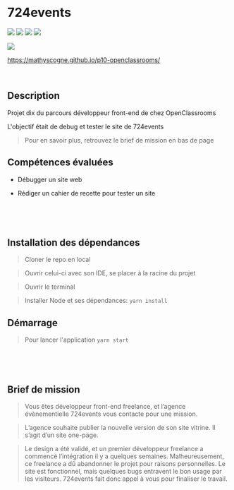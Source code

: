 &nbsp;
# 724events

![](https://img.shields.io/badge/React-20232A?style=for-the-badge&logo=react&logoColor=61DAFB)
![](https://img.shields.io/badge/CSS3-1572B6?style=for-the-badge&logo=css3&logoColor=white)
![](https://img.shields.io/badge/HTML5-E34F26?style=for-the-badge&logo=html5&logoColor=white)
![](https://img.shields.io/badge/JavaScript-F7DF1E?style=for-the-badge&logo=javascript&logoColor=black)


![](https://forthebadge.com/images/badges/built-with-love.svg)

https://mathyscogne.github.io/p10-openclassrooms/
&nbsp;

&nbsp;
## Description


Projet dix du parcours développeur front-end de chez OpenClassrooms

L'objectif était de debug et tester le site de 724events
> Pour en savoir plus, retrouvez le brief de mission en bas de page


## Compétences évaluées

- Débugger un site web

- Rédiger un cahier de recette pour tester un site
 

&nbsp;

&nbsp;
## Installation des dépendances

> Cloner le repo en local

> Ouvrir celui-ci avec son IDE, se placer à la racine du projet

> Ouvrir le terminal

> Installer Node et ses dépendances: ``yarn install``


## Démarrage

> Pour lancer l'application ``yarn start``

&nbsp;

&nbsp;
## Brief de mission

> Vous êtes développeur front-end freelance, et l’agence évènementielle 724events vous contacte pour une mission.

> L’agence souhaite publier la nouvelle version de son site vitrine. Il s’agit d’un site one-page. 

> Le design a été validé, et un premier développeur freelance a commencé l’intégration il y a quelques semaines. Malheureusement, ce freelance a dû abandonner le projet pour raisons personnelles. Le site est fonctionnel, mais quelques bugs entravent le bon usage par les visiteurs. 724events fait donc appel à vous pour finaliser le travail.

&nbsp;
